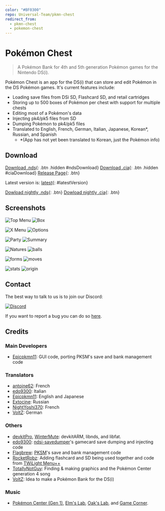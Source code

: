 ```yaml
---
color: "#BF0300"
repo: Universal-Team/pkmn-chest
redirect_from:
  - pkmn-chest
  - pokemon-chest
---
```


<script src="https://ajax.googleapis.com/ajax/libs/jquery/2.1.3/jquery.min.js"></script>
<script>
  $(document).ready(function() {
    $.getJSON('https://api.github.com/repos/Universal-Team/pkmn-chest/tags').done(function(json) {
      var release = json[0];
      var version = release.name;

      var ndsURL = 'https://github.com/Universal-Team/pkmn-chest/releases/download/'+version+'/pkmn-chest.nds'
      var ciaURL = 'https://github.com/Universal-Team/pkmn-chest/releases/download/'+version+'/pkmn-chest.cia'
      var releaseURL = 'https://github.com/Universal-Team/pkmn-chest/releases/tag/'+version

      $('#ndsDownload').attr('href', ndsURL);
      $('#ciaDownload').attr('href', ciaURL);
      $('#ndsDownload').attr('class', 'btn');
      $('#ciaDownload').attr('class', 'btn');
      $('#latestVersion').html(version)
      $('#latestVersion').attr('href', releaseURL);
    });
  });
</script>

# Pokémon Chest
> A Pokémon Bank for 4th and 5th generation Pokémon games for the Nintendo DS(i).

Pokémon Chest is an app for the DS(i) that can store and edit Pokémon in the DS Pokémon games.
It's current features include:
- Loading save files from DSi SD, Flashcard SD, and retail cartridges
- Storing up to 500 boxes of Pokémon per chest with support for multiple chests
- Editing most of a Pokémon's data
- Injecting pk4/pk5 files from SD
- Dumping Pokémon to pk4/pk5 files
- Translated to English, French, German, Italian, Japanese, Korean*, Russian, and Spanish
    - *(App has not yet been translated to Korean, just the Pokémon info)

## Download
[Download .nds](){: .btn .hidden #ndsDownload}
[Download .cia](){: .btn .hidden #ciaDownload}
[Release Page](https://github.com/Universal-Team/pkmn-chest/releases/latest){: .btn}

Latest version is: [latest](https://github.com/Universal-Team/pkmn-chest/releases/latest){: #latestVersion}

[Dowload nightly .nds](https://github.com/Universal-Team/extras/raw/master/builds/pkmn-chest/pkmn-chest.nds){: .btn}
[Dowload nightly .cia](https://github.com/Universal-Team/extras/raw/master/builds/pkmn-chest/pkmn-chest.cia){: .btn}

## Screenshots
![Top Menu](assets/images/pkmn-chest/topMenu.png) ![Box](assets/images/pkmn-chest/box.png)

![X Menu](assets/images/pkmn-chest/xMenu.png) ![Options](assets/images/pkmn-chest/options.gif)

![Party](assets/images/pkmn-chest/party.png) ![Summary](assets/images/pkmn-chest/summary.png)

![Natures](assets/images/pkmn-chest/natures.png) ![balls](assets/images/pkmn-chest/balls.png)

![forms](assets/images/pkmn-chest/forms.png) ![moves](assets/images/pkmn-chest/moves.png)

![stats](assets/images/pkmn-chest/stats.png) ![origin](assets/images/pkmn-chest/origin.png)

## Contact
The best way to talk to us is to join our Discord:

[![Discord](https://discordapp.com/api/guilds/568119817320792074/widget.png?style=banner2)](https://discord.gg/KDJCfGF)

If you want to report a bug you can do so [here](https://github.com/Universal-Team/pkmn-chest/issues/new/choose).

## Credits
### Main Developers
- [Epicpkmn11](https://github.com/Epicpkmn11): GUI code, porting PKSM's save and bank management code
### Translators
- [antoine62](https://github.com/antoine62): French
- [edo9300](https://github.com/edo9300): Italian
- [Epicpkmn11](https://github.com/Epicpkmn11): English and Japanese
- [Extocine](https://twitter.com/@ExtocineN): Russian
- [NightYoshi370](https://github.com/NightYoshi370/): French
- [VoltZ](https://github.com/SuperSaiyajinVoltZ): German
### Others
- [devkitPro](https://github.com/devkitPro), [WinterMute](https://github.com/WinterMute): devkitARM, libnds, and libfat.
- [edo9300](https://github.com/edo9300): [ndsi-savedumper](https://github.com/edo9300/ndsi-savedumper)'s gamecard save dumping and injecting code
- [Flagbrew](https://github.com/FlagBrew): [PKSM](https://github.com/FlagBrew/PKSM)'s save and bank management code
- [RocketRobz](https://github.com/RocketRobz): Adding flashcard and SD being used together and code from [TWiLight Menu++](https://github.com/DS-Homebrew/TWiLightMenu)
- [TotallyNotGuy](https://github.com/TotallyNotGuy): Finding & making graphics and the Pokémon Center generation 4 song
- [VoltZ](https://github.com/SuperSaiyajinVoltZ): Idea to make a Pokémon Bank for the DS(i)
### Music
- [Pokémon Center (Gen 1)](https://modarchive.org/index.php?request=view_by_moduleid&query=181718), [Elm's Lab](https://modarchive.org/index.php?request=view_by_moduleid&query=181711), [Oak's Lab](https://modarchive.org/index.php?request=view_by_moduleid&query=181717), and [Game Corner](https://modarchive.org/index.php?request=view_by_moduleid&query=181756).
